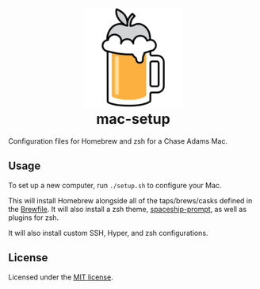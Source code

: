 <h1 align="center">
  <br>
  <img src="assets/homebrew-256x256.png" alt="Homebrew" width="200">
  <br>
  mac-setup
  <br>
</h1>

Configuration files for Homebrew and zsh for a Chase Adams Mac.

## Usage

To set up a new computer, run `./setup.sh` to configure your Mac.

This will install Homebrew alongside all of the taps/brews/casks defined in the <a href="./Brewfile">Brewfile</a>. It will also install a zsh theme, <a href="https://github.com/denysdovhan/spaceship-prompt.git">spaceship-prompt</a>, as well as plugins for zsh.

It will also install custom SSH, Hyper, and zsh configurations.

## License

Licensed under the [MIT license](LICENSE).

